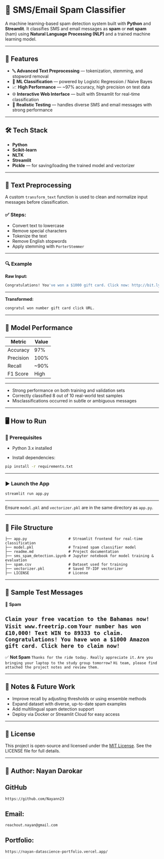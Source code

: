 # 📩 SMS/Email Spam Classifier

A machine learning-based spam detection system built with **Python** and **Streamlit**. It classifies SMS and email messages as **spam** or **not spam** (ham) using **Natural Language Processing (NLP)** and a trained machine learning model.

---

## 🚀 Features

- 🔤 **Advanced Text Preprocessing** — tokenization, stemming, and stopword removal  
- 🧠 **ML Classification** — powered by Logistic Regression / Naive Bayes  
- 📈 **High Performance** — ~97% accuracy, high precision on test data  
- 🌐 **Interactive Web Interface** — built with Streamlit for real-time classification  
- 🧪 **Realistic Testing** — handles diverse SMS and email messages with strong performance

---

## 🛠️ Tech Stack

- **Python**  
- **Scikit-learn**  
- **NLTK**  
- **Streamlit**  
- **Pickle** — for saving/loading the trained model and vectorizer

---

## 🧹 Text Preprocessing

A custom `transform_text` function is used to clean and normalize input messages before classification.

### ✅ Steps:
- Convert text to lowercase  
- Remove special characters  
- Tokenize the text  
- Remove English stopwords  
- Apply stemming with `PorterStemmer`  

---

### 🔍 Example

**Raw Input:**  
```bash
Congratulations! You've won a $1000 gift card. Click now: http://bit.ly/win-prize.
```

---

**Transformed:**  

```bash
congratul won number gift card click URL.
```

---

## 🧪 Model Performance

| Metric    | Value     |
|-----------|-----------|
| Accuracy  | 97%       |
| Precision | 100%      |
| Recall    | ~90%      |
| F1 Score  | High      |

---

- Strong performance on both training and validation sets  
- Correctly classified 8 out of 10 real-world test samples  
- Misclassifications occurred in subtle or ambiguous messages

---

## 🖥️ How to Run

### 🔧 Prerequisites

- Python 3.x installed  

- Install dependencies:

```bash
pip install -r requirements.txt
```
---

### ▶️ Launch the App

```bash
streamlit run app.py
```

---

Ensure `model.pkl` and `vectorizer.pkl` are in the same directory as `app.py`.

---

## 📁 File Structure

```
├── app.py                   # Streamlit frontend for real-time classification
├── model.pkl                # Trained spam classifier model
├── readme.md                # Project documentation
├── sms_spam_detection.ipynb # Jupyter notebook for model training & evaluation
├── spam.csv                 # Dataset used for training
├── vectorizer.pkl           # Saved TF-IDF vectorizer
├── LICENSE                  # License 
```

---

## 💬 Sample Test Messages

🚫 **Spam**

```Claim your free vacation to the Bahamas now! Visit www.freetrip.com```
```Your number has won £10,000! Text WIN to 89333 to claim.```
```Congratulations! You have won a $1000 Amazon gift card. Click here to claim now!```
---

✅ **Not Spam**
```Thanks for the ride today. Really appreciate it.```
```Are you bringing your laptop to the study group tomorrow?```
```Hi team, please find attached the project notes and review them.```

---

## 📌 Notes & Future Work

* Improve recall by adjusting thresholds or using ensemble methods
* Expand dataset with diverse, up-to-date spam examples
* Add multilingual spam detection support
* Deploy via Docker or Streamlit Cloud for easy access

---


## 📜 License

This project is open-source and licensed under the [MIT License](LICENSE). See the LICENSE file for full details.

---

## 👤 Author:  **Nayan Darokar** 

## GitHub
```bash
https://github.com/Nayann23
```

## Email:
```bash
reachout.nayan@gmail.com  
```
## Portfolio: 
```bash
https://nayan-datascience-portfolio.vercel.app/
```
